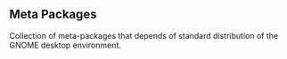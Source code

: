 ## Meta Packages

Collection of meta-packages that depends of standard distribution of the GNOME desktop environment.